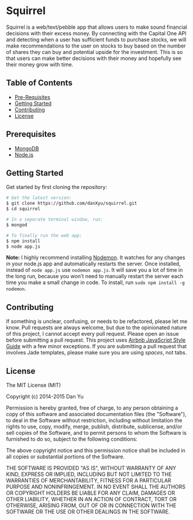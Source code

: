 Squirrel
========

Squirrel is a web/text/pebble app that allows users to make sound financial decisions with their excess money. By connecting with the Capital One API and detecting when a user has sufficient funds to purchase stocks, we will make recommendations to the user on stocks to buy based on the number of shares they can buy and potential upside for the investment. This is so that users can make better decisions with their money and hopefully see their money grow with time.



Table of Contents
-----------------

- [Pre-Requisites](#prerequisites)
- [Getting Started](#getting-started)
- [Contributing](#contributing)
- [License](#license)



Prerequisites
-------------

- [MongoDB](http://www.mongodb.org/downloads)
- [Node.js](http://nodejs.org)



Getting Started
---------------

Get started by first cloning the repository:

```bash
# Get the latest version:
$ git clone https://github.com/danXyu/squirrel.git
$ cd squirrel

# In a separate terminal window, run:
$ mongod

# To finally run the web app:
$ npm install
$ node app.js
```

**Note:** I highly recommend installing [Nodemon](https://github.com/remy/nodemon).
It watches for any changes in your  node.js app and automatically restarts the
server. Once installed, instead of `node app.js` use `nodemon app.js`. It will
save you a lot of time in the long run, because you won't need to manually
restart the server each time you make a small change in code. To install, run
`sudo npm install -g nodemon`.



Contributing
------------

If something is unclear, confusing, or needs to be refactored, please let me know.
Pull requests are always welcome, but due to the opinionated nature of this
project, I cannot accept every pull request. Please open an issue before
submitting a pull request. This project uses
[Airbnb JavaScript Style Guide](https://github.com/airbnb/javascript) with a
few minor exceptions. If you are submitting a pull request that involves
Jade templates, please make sure you are using *spaces*, not tabs.



License
-------

The MIT License (MIT)

Copyright (c) 2014-2015 Dan Yu

Permission is hereby granted, free of charge, to any person obtaining a copy of this software and associated documentation files (the "Software"), to deal in the Software without restriction, including without limitation the rights to use, copy, modify, merge, publish, distribute, sublicense, and/or sell copies of the Software, and to permit persons to whom the Software is furnished to do so, subject to the following conditions:

The above copyright notice and this permission notice shall be included in all copies or substantial portions of the Software.

THE SOFTWARE IS PROVIDED "AS IS", WITHOUT WARRANTY OF ANY KIND, EXPRESS OR IMPLIED, INCLUDING BUT NOT LIMITED TO THE WARRANTIES OF MERCHANTABILITY, FITNESS FOR A PARTICULAR PURPOSE AND NONINFRINGEMENT. IN NO EVENT SHALL THE AUTHORS OR COPYRIGHT HOLDERS BE LIABLE FOR ANY CLAIM, DAMAGES OR OTHER LIABILITY, WHETHER IN AN ACTION OF CONTRACT, TORT OR OTHERWISE, ARISING FROM, OUT OF OR IN CONNECTION WITH THE SOFTWARE OR THE USE OR OTHER DEALINGS IN THE SOFTWARE.
